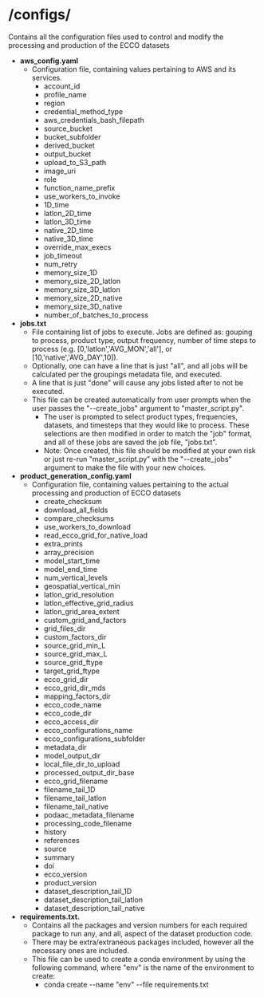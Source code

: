 # **/configs/**
Contains all the configuration files used to control and modify the processing and production of the ECCO datasets
- **aws_config.yaml**
  - Configuration file, containing values pertaining to AWS and its services.
    - account_id
    - profile_name
    - region
    - credential_method_type
    - aws_credentials_bash_filepath
    - source_bucket
    - bucket_subfolder
    - derived_bucket
    - output_bucket
    - upload_to_S3_path
    - image_uri
    - role
    - function_name_prefix
    - use_workers_to_invoke
    - 1D_time
    - latlon_2D_time
    - latlon_3D_time
    - native_2D_time
    - native_3D_time
    - override_max_execs
    - job_timeout
    - num_retry
    - memory_size_1D
    - memory_size_2D_latlon
    - memory_size_3D_latlon
    - memory_size_2D_native
    - memory_size_3D_native
    - number_of_batches_to_process
- **jobs.txt**
  - File containing list of jobs to execute. Jobs are defined as: gouping to process, product type, output frequency, number of time steps to process (e.g. [0,'latlon','AVG_MON','all'], or [10,'native','AVG_DAY',10]).
  - Optionally, one can have a line that is just "all", and all jobs will be calculated per the groupings metadata file, and executed.
  - A line that is just "done" will cause any jobs listed after to not be executed.
  - This file can be created automatically from user prompts when the user passes the "--create_jobs" argument to "master_script.py".
    - The user is prompted to select product types, frequencies, datasets, and timesteps that they would like to process. These selections are then modified in order to match the "job" format, and all of these jobs are saved the job file, "jobs.txt".
    - Note: Once created, this file should be modified at your own risk or just re-run "master_script.py" with the "--create_jobs" argument to make the file with your new choices.
- **product_generation_config.yaml**
  - Configuration file, containing values pertaining to the actual processing and production of ECCO datasets
    - create_checksum
    - download_all_fields
    - compare_checksums
    - use_workers_to_download
    - read_ecco_grid_for_native_load
    - extra_prints
    - array_precision
    - model_start_time
    - model_end_time
    - num_vertical_levels
    - geospatial_vertical_min
    - latlon_grid_resolution
    - latlon_effective_grid_radius
    - latlon_grid_area_extent
    - custom_grid_and_factors
    - grid_files_dir
    - custom_factors_dir
    - source_grid_min_L
    - source_grid_max_L
    - source_grid_ftype
    - target_grid_ftype
    - ecco_grid_dir
    - ecco_grid_dir_mds
    - mapping_factors_dir
    - ecco_code_name
    - ecco_code_dir
    - ecco_access_dir
    - ecco_configurations_name
    - ecco_configurations_subfolder
    - metadata_dir
    - model_output_dir
    - local_file_dir_to_upload
    - processed_output_dir_base
    - ecco_grid_filename
    - filename_tail_1D
    - filename_tail_latlon
    - filename_tail_native
    - podaac_metadata_filename
    - processing_code_filename
    - history
    - references
    - source
    - summary
    - doi
    - ecco_version
    - product_version
    - dataset_description_tail_1D
    - dataset_description_tail_latlon
    - dataset_description_tail_native
- **requirements.txt.**
  - Contains all the packages and version numbers for each required package to run any, and all, aspect of the dataset production code.
  - There may be extra/extraneous packages included, however all the necessary ones are included.
  - This file can be used to create a conda environment by using the following command, where "env" is the name of the environment to create:
    - conda create --name "env" --file requirements.txt